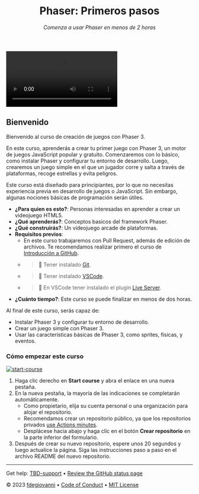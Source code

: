 <header>

# Phaser: Primeros pasos

_Comenza a usar Phaser en menos de 2 horas_

</header>
<video src="./videos/cover-es.mp4" autoplay></video>

## Bienvenido

Bienvenido al curso de creación de juegos con Phaser 3.

En este curso, aprenderás a crear tu primer juego con Phaser 3, un motor de juegos JavaScript popular y gratuito. Comenzaremos con lo básico, como instalar Phaser y configurar tu entorno de desarrollo. Luego, crearemos un juego simple en el que un jugador corre y salta a través de plataformas, recoge estrellas y evita peligros.

Este curso está diseñado para principiantes, por lo que no necesitas experiencia previa en desarrollo de juegos o JavaScript. Sin embargo, algunas nociones básicas de programación serán útiles.

- **¿Para quien es esto?**: Personas interesadas en aprender a crear un videojuego HTML5.
- **¿Qué aprenderás?**: Conceptos basicos del framework Phaser.
- **¿Qué construirás?**: Un videojuego arcade de plataformas.
- **Requisitos previos**:
  - En este curso trabajaremos con Pull Request, además de edición de archivos. Te recomendamos realizar primero el curso de [Introducción a GitHub](https://github.com/skills/introduction-to-github).
  - > 🚨 Tener instalado [Git](https://git-scm.com/).
  - > 🚨 Tener instalado [VSCode](https://code.visualstudio.com/).
  - > 🚨 En VSCode tener instalado el plugin [Live Server](https://marketplace.visualstudio.com/items?itemName=ritwickdey.LiveServer).
- **¿Cuánto tiempo?**: Este curso se puede finalizar en menos de dos horas.

Al final de este curso, serás capaz de:

- Instalar Phaser 3 y configurar tu entorno de desarrollo.
- Crear un juego simple con Phaser 3.
- Usar las características básicas de Phaser 3, como sprites, físicas, y eventos.

### Cómo empezar este curso

<!-- For start course, run in JavaScript:
'https://github.com/new?' + new URLSearchParams({
  template_owner: 'TBD-organization',
  template_name: 'TBD-course-name',
  owner: '@me',
  name: 'TBD-organization-TBD-course-name',
  description: 'My clone repository',
  visibility: 'public',
}).toString()
-->

[![start-course](https://user-images.githubusercontent.com/1221423/235727646-4a590299-ffe5-480d-8cd5-8194ea184546.svg)](TBD-generate)

1. Haga clic derecho en **Start course** y abra el enlace en una nueva pestaña.
2. En la nueva pestaña, la mayoría de las indicaciones se completarán automáticamente.
   - Como propietario, elija su cuenta personal o una organización para alojar el repositorio.
   - Recomendamos crear un repositorio público, ya que los repositorios privados [use Actions minutes](https://docs.github.com/es/billing/managing-billing-for-github-actions/about-billing-for-github-actions).
   - Desplácese hacia abajo y haga clic en el botón **Crear repositorio** en la parte inferior del formulario.
3. Después de crear su nuevo repositorio, espere unos 20 segundos y luego actualice la página. Siga las instrucciones paso a paso en el archivo README del nuevo repositorio.

<footer>

---

Get help: [TBD-support](TBD-support-link) &bull; [Review the GitHub status page](https://www.githubstatus.com/)

&copy; 2023 [fdegiovanni](https://github.com/fdegiovanni) &bull; [Code of Conduct](https://www.contributor-covenant.org/version/2/1/code_of_conduct/code_of_conduct.md) &bull; [MIT License](https://gh.io/mit)

</footer>

